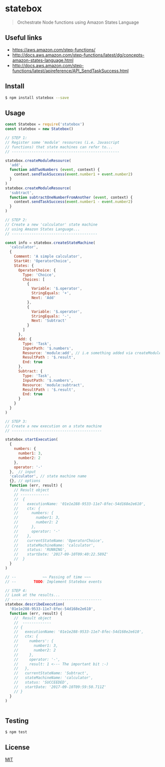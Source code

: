 # statebox
> Orchestrate Node functions using Amazon States Language

## Useful links

* https://aws.amazon.com/step-functions/
* http://docs.aws.amazon.com/step-functions/latest/dg/concepts-amazon-states-language.html
* http://docs.aws.amazon.com/step-functions/latest/apireference/API_SendTaskSuccess.html


## <a name='install'></a>Install
```bash
$ npm install statebox --save
```

## <a name='usage'></a>Usage

```javascript
const Statebox = require('statebox')
const statebox = new Statebox()

// STEP 1:
// Register some 'module' resources (i.e. Javascript 
// functions) that state machines can refer to...
// -------------------------------------------------

statebox.createModuleResource(
  'add',
  function addTwoNumbers (event, context) {
    context.sendTaskSuccess(event.number1 + event.number2)
  }
)
statebox.createModuleResource(
  'subtract',
  function subtractOneNumberFromAnother (event, context) {
    context.sendTaskSuccess(event.number1 - event.number2)
  }
)

// STEP 2:
// Create a new 'calculator' state machine
// using Amazon States Language...
// ---------------------------------------

const info = statebox.createStateMachine(
  'calculator',
  {
    Comment: 'A simple calculator',
    StartAt: 'OperatorChoice',
    States: {
      OperatorChoice: {
        Type: 'Choice',
        Choices: [
          {
            Variable: '$.operator',
            StringEquals: '+',
            Next: 'Add'
          },
          {
            Variable: '$.operator',
            StringEquals: '-',
            Next: 'Subtract'
          }
        ]
      },
      Add: {
        Type: 'Task',
        InputPath: '$.numbers',
        Resource: 'module:add', // i.e something added via createModuleResource()
        ResultPath : '$.result',
        End: true
      },
      Subtract: {
        Type: 'Task',
        InputPath: '$.numbers',
        Resource: 'module:subtract',
        ResultPath : '$.result',
        End: true
      }
    }
  }
)

// STEP 3:
// Create a new execution on a state machine
// -----------------------------------------

statebox.startExecution(
  {
    numbers: {
      number1: 3,
      number2: 2
    },
    operator: '-'
  },  // input
  'calculator', // state machine name
  {}, // options
  function (err, result) {
    // Result object
    // -------------
    //  {
    //    executionName: '01e1e288-9533-11e7-8fec-54d168e2e610',
    //    ctx: {
    //      numbers: {
    //        number1: 3,
    //        number2: 2
    //      },
    //      operator: '-'
    //    },
    //    currentStateName: 'OperatorChoice',
    //    stateMachineName: 'calculator',
    //    status: 'RUNNING',
    //    startDate: '2017-09-10T09:40:22.589Z'
    //  }
  }
)

// --            ~~ Passing of time ~~~
// --        TODO: Implement Statebox events

// STEP 4:
// Look at the results...
// -----------------------------------------
statebox.describeExecution(
  '01e1e288-9533-11e7-8fec-54d168e2e610',
  function (err, result) {
    //  Result object
    //  -------------
    // {
    //   executionName: '01e1e288-9533-11e7-8fec-54d168e2e610',
    //   ctx: {
    //     numbers': {
    //       number1: 3,
    //       number2: 2
    //     },
    //     operator: '-',
    //     result: 1 <--- The important bit :-)
    //   },
    //   currentStateName: 'Subtract',
    //   stateMachineName: 'calculator',
    //   status: 'SUCCEEDED',
    //   startDate: '2017-09-10T09:59:50.711Z'
    // }
  }
)
    
```

## <a name='test'></a>Testing

```bash
$ npm test
```

## <a name='license'></a>License
[MIT](https://github.com/wmfs/tymly/packages/statebox/blob/master/LICENSE)
